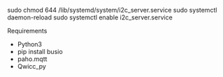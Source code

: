 sudo chmod 644 /lib/systemd/system/i2c_server.service
sudo systemctl daemon-reload
sudo systemctl enable i2c_server.service


Requirements 
 - Python3
 - pip install busio
 - paho.mqtt
 - Qwicc_py
 